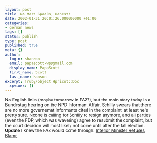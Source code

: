 ```yaml
---
layout: post
title: No More Spooks, Honest!
date: 2002-01-31 20:01:26.000000000 +01:00
categories:
- german news
tags: []
status: publish
type: post
published: true
meta: {}
author:
  login: shanson
  email: papascott-wp@gmail.com
  display_name: PapaScott
  first_name: Scott
  last_name: Hanson
excerpt: !ruby/object:Hpricot::Doc
  options: {}
---
```

<p>No English links (maybe tomorrow in FAZ?), but the main story today is a Bundestag hearing on the NPD Informant Affair. Schilly swears that there are no more governemnt informants cited in the complaint, at least he's pretty sure. Noone is calling for Schilly to resign anymore, and all parties (even the FDP, which was wavering) agree to resubmit the complaint, but the court decision will most likely not come until after the fall election.<br />
<b>Update</b> I knew the FAZ would come through: <a href="http://www.faz.com/IN/INtemplates/eFAZ/docmain.asp?rub={B1311FCC-FBFB-11D2-B228-00105A9CAF88}&amp;doc={A99B6C17-8241-444A-B83C-20267968B947}">Interior Minister Refuses Blame</a></p>

